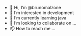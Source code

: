 - 👋 Hi, I’m @brunomalzone
- 👀 I’m interested in development
- 🌱 I’m currently learning java
- 💞️ I’m looking to collaborate on ...
- 📫 How to reach me ...

<!---
brunomalzone/brunomalzone is a ✨ special ✨ repository because its `README.md` (this file) appears on your GitHub profile.
You can click the Preview link to take a look at your changes.
--->
